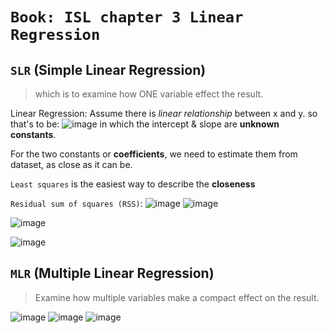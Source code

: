 # `Book: ISL chapter 3 Linear Regression`

## `SLR` (Simple Linear Regression)
> which is to examine how ONE variable effect the result.

Linear Regression: Assume there is _linear relationship_ between x and y. so that's to be:
![image](https://user-images.githubusercontent.com/14041622/47202813-f69d2a00-d3b0-11e8-801c-666a1f7563de.png)
in which the intercept & slope are **unknown constants**.

For the two constants or **coefficients**, we need to estimate them from dataset, as close as it can be.

`Least squares` is the easiest way to describe the **closeness**

`Residual sum of squares (RSS)`:
![image](https://user-images.githubusercontent.com/14041622/47202983-7b884380-d3b1-11e8-9967-a27caf67b250.png)
![image](https://user-images.githubusercontent.com/14041622/47202996-83e07e80-d3b1-11e8-8670-3ba6543c31bb.png)

![image](https://user-images.githubusercontent.com/14041622/47203912-61039980-d3b4-11e8-9ec9-91c4aba750a8.png)

![image](https://user-images.githubusercontent.com/14041622/47207209-366a0e80-d3bd-11e8-857e-08f33e745046.png)


## `MLR` (Multiple Linear Regression)
> Examine how multiple variables make a compact effect on the result.

![image](https://user-images.githubusercontent.com/14041622/47207086-eab76500-d3bc-11e8-8137-4754db73f7ba.png)
![image](https://user-images.githubusercontent.com/14041622/47207385-b7290a80-d3bd-11e8-9972-20004c4757d0.png)
![image](https://user-images.githubusercontent.com/14041622/47207568-138c2a00-d3be-11e8-8344-1b19e6ac3d59.png)
